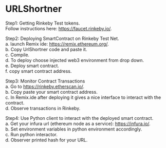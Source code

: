 # URLShortner
Step1: Getting Rinkeby Test tokens. \
Follow instructions here: https://faucet.rinkeby.io/. 

Step2: Deploying SmartContract on Rinkeby Test Net. \
a. launch Remix ide: https://remix.ethereum.org/. \
b. Copy UrlShortner code and paste it. \
c. Compile. \
d. To deploy choose injected web3 environment from drop down. \
e. Deploy smart contract. \
f. copy smart contract address. 

Step3: Monitor Contract Transactions  \
a. Go to https://rinkeby.etherscan.io/. \
b. Copy paste your smart contract address. \
c. In Remix.ide after deploying it gives a nice interface to interact with the contract. \
d. Observe transactions in Rinkeby. 

Step4: Use Python client to interact with the deployed smart contract. \
a. Get your infura url (ethereum node as a service): https://infura.io/. \
b. Set environment variables in python environment accordingly. \
c. Run python interactor. \
d. Observer printed hash for your URL. 
